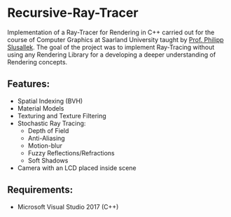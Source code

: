 # Recursive-Ray-Tracer
Implementation of a Ray-Tracer for Rendering in C++ carried out for the course of Computer Graphics at Saarland University taught by [Prof. Philipp Slusallek](https://graphics.cg.uni-saarland.de/people/slusallek.html).
The goal of the project was to implement Ray-Tracing without using any Rendering Library for a developing a deeper understanding of
Rendering concepts.

## Features:
- Spatial Indexing (BVH)
- Material Models
- Texturing and Texture Filtering
- Stochastic Ray Tracing:
  - Depth of Field
  - Anti-Aliasing
  - Motion-blur
  - Fuzzy Reflections/Refractions
  - Soft Shadows
- Camera with an LCD placed inside scene
  
## Requirements:
- Microsoft Visual Studio 2017 (C++)

